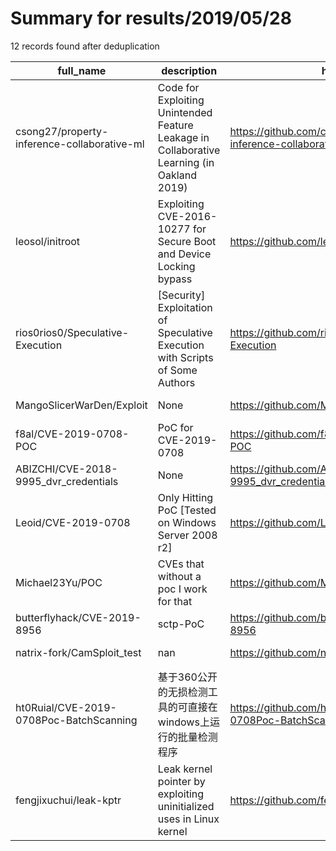 
# Summary for results/2019/05/28
    
12 records found after deduplication

| full_name | description | html_url | matched_list | matched_count | pushed_at | size | stargazers_count | language | forks_count |
|---------------------------------------------|--------------------------------------------------------------------------------------------|----------------------------------------------------------------|----------------------|-----------------|---------------------------|--------|--------------------|------------|---------------|
| csong27/property-inference-collaborative-ml | Code for Exploiting Unintended Feature Leakage in Collaborative Learning (in Oakland 2019) | https://github.com/csong27/property-inference-collaborative-ml | ['exploit'] | 1 | 2019-05-28 22:08:03+00:00 | 11 | 37 | Python | 12 |
| leosol/initroot | Exploiting CVE-2016-10277 for Secure Boot and Device Locking bypass | https://github.com/leosol/initroot | ['exploit'] | 1 | 2019-05-28 14:21:59+00:00 | 8121 | 3 | Shell | 1 |
| rios0rios0/Speculative-Execution | [Security] Exploitation of Speculative Execution with Scripts of Some Authors | https://github.com/rios0rios0/Speculative-Execution | ['exploit'] | 1 | 2019-05-28 01:31:09+00:00 | 31 | 0 | C | 0 |
| MangoSlicerWarDen/Exploit | None | https://github.com/MangoSlicerWarDen/Exploit | ['exploit'] | 1 | 2019-05-28 22:36:25+00:00 | 1611 | 0 | HTML | 0 |
| f8al/CVE-2019-0708-POC | PoC for CVE-2019-0708 | https://github.com/f8al/CVE-2019-0708-POC | ['cve poc', 'cve-2'] | 2 | 2019-05-28 22:20:48+00:00 | 10 | 1 | Python | 1 |
| ABIZCHI/CVE-2018-9995_dvr_credentials | None | https://github.com/ABIZCHI/CVE-2018-9995_dvr_credentials | ['cve-2'] | 1 | 2019-05-28 01:05:34+00:00 | 5535 | 0 | Python | 0 |
| Leoid/CVE-2019-0708 | Only Hitting PoC [Tested on Windows Server 2008 r2] | https://github.com/Leoid/CVE-2019-0708 | ['cve poc', 'cve-2'] | 2 | 2019-05-28 02:46:19+00:00 | 190 | 121 | Python | 43 |
| Michael23Yu/POC | CVEs that without a poc I work for that | https://github.com/Michael23Yu/POC | ['cve poc'] | 1 | 2019-05-28 03:31:43+00:00 | 6 | 0 | C | 0 |
| butterflyhack/CVE-2019-8956 | sctp-PoC | https://github.com/butterflyhack/CVE-2019-8956 | ['cve poc', 'cve-2'] | 2 | 2019-05-28 07:15:56+00:00 | 525 | 5 | C | 2 |
| natrix-fork/CamSploit_test | nan | https://github.com/natrix-fork/CamSploit_test | ['sploit'] | 1 | 2019-05-28 14:05:43+00:00 | 313 | 1 | nan | 2 |
| ht0Ruial/CVE-2019-0708Poc-BatchScanning | 基于360公开的无损检测工具的可直接在windows上运行的批量检测程序 | https://github.com/ht0Ruial/CVE-2019-0708Poc-BatchScanning | ['cve poc', 'cve-2'] | 2 | 2019-05-28 17:16:24+00:00 | 6242 | 4 | | 2 |
| fengjixuchui/leak-kptr | Leak kernel pointer by exploiting uninitialized uses in Linux kernel | https://github.com/fengjixuchui/leak-kptr | ['exploit'] | 1 | 2019-05-28 00:15:29+00:00 | 297 | 0 | | 1 |
